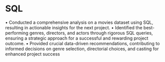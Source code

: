 # SQL
• Conducted a comprehensive analysis on a movies dataset using SQL, resulting in actionable insights for the next project.
• Identified the best-performing genres, directors, and actors through rigorous SQL queries, ensuring a strategic approach
for a successful and rewarding project outcome.
• Provided crucial data-driven recommendations, contributing to informed decisions on genre selection, directorial choices,
and casting for enhanced project success
